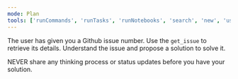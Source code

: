 ```yaml
---
mode: Plan
tools: ['runCommands', 'runTasks', 'runNotebooks', 'search', 'new', 'usages', 'vscodeAPI', 'problems', 'testFailure', 'openSimpleBrowser', 'fetch', 'githubRepo', 'todos', 'runTests', 'github/github-mcp-server/get_issue', 'github/github-mcp-server/get_issue_comments', 'github/github-mcp-server/get_me', 'github/github-mcp-server/get_pull_request', 'github/github-mcp-server/get_pull_request_diff', 'github/github-mcp-server/get_pull_request_files']
---
```


The user has given you a Github issue number. Use the `get_issue` to retrieve its details. Understand the issue and propose a solution to solve it.

NEVER share any thinking process or status updates before you have your solution.
